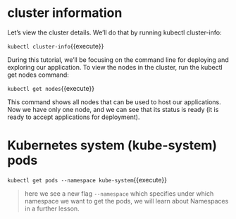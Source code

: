 # cluster information
Let’s view the cluster details. We’ll do that by running kubectl cluster-info:

`kubectl cluster-info`{{execute}}

During this tutorial, we’ll be focusing on the command line for deploying and exploring our application. To view the nodes in the cluster, run the kubectl get nodes command:

`kubectl get nodes`{{execute}}

This command shows all nodes that can be used to host our applications. Now we have only one node, and we can see that its status is ready (it is ready to accept applications for deployment).



# Kubernetes system (kube-system) pods

`kubectl get pods --namespace kube-system`{{execute}}


> here we see a new flag `--namespace` which specifies under which namespace we want to get the pods, we will learn about Namespaces in a further lesson.
